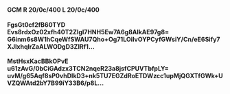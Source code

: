 #### GCM R 20/0c/400 L 20/0c/400
**FgsGt0cf2fB60TYD**<br/>**Evs8rdxOz02xfh40T2ZIgl7HNH5Ew7A6g8AlkAE97g8=**<br/>**G6inm6s8W1hCqeWfSWAU7Qho+Og71LOiIvOYPCyfGWsiY/Cn/eE6Sify7XJlxhqlrZaALWODgD3ZIRf1...**<br/><br/>
**MstHsxKacBBkOPvE**<br/>**u61zAvG/0bCiGAdzx3TCN2nqeR23a8jsfCPUVTbfpLY=**<br/>**uvM/g65Aqf8sP0vhDIkD3+nk5TU7EGZdRoETDWzcc1upMjQGXTfGWk+UVZQWAtd2bY7B99iY33B6/p8L...**